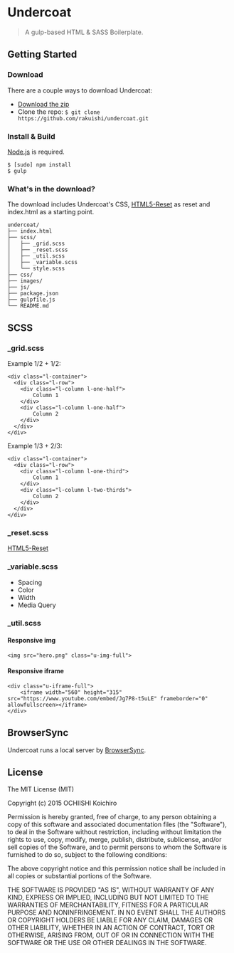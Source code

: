 # Undercoat
> A gulp-based HTML &amp; SASS Boilerplate.

## Getting Started

### Download

There are a couple ways to download Undercoat:

* [Download the zip](https://github.com/rakuishi/undercoat/archive/master.zip)
* Clone the repo: `$ git clone https://github.com/rakuishi/undercoat.git`

### Install & Build

[Node.js](http://nodejs.org/) is required.

    $ [sudo] npm install
    $ gulp

### What's in the download?

The download includes Undercoat's CSS, [HTML5-Reset](https://github.com/murtaugh/HTML5-Reset) as reset and index.html as a starting point.

    undercoat/
    ├── index.html
    ├── scss/
    │   ├── _grid.scss
    │   ├── _reset.scss
    │   ├── _util.scss
    │   ├── _variable.scss
    │   └── style.scss
    ├── css/
    ├── images/
    ├── js/
    ├── package.json
    ├── gulpfile.js
    └── README.md

## SCSS

### _grid.scss

Example 1/2 + 1/2:

    <div class="l-container">
      <div class="l-row">
        <div class="l-column l-one-half">
            Column 1
        </div>
        <div class="l-column l-one-half">
            Column 2
        </div>
      </div>
    </div>

Example 1/3 + 2/3:

    <div class="l-container">
      <div class="l-row">
        <div class="l-column l-one-third">
            Column 1
        </div>
        <div class="l-column l-two-thirds">
            Column 2
        </div>
      </div>
    </div>

### _reset.scss

[HTML5-Reset](https://github.com/murtaugh/HTML5-Reset)

### _variable.scss

* Spacing
* Color
* Width
* Media Query

### _util.scss

#### Responsive img

    <img src="hero.png" class="u-img-full">

#### Responsive iframe

    <div class="u-iframe-full">
        <iframe width="560" height="315" src="https://www.youtube.com/embed/Jg7P8-t5uLE" frameborder="0" allowfullscreen></iframe>
    </div>

## BrowserSync

Undercoat runs a local server by [BrowserSync](http://www.browsersync.io/).

## License

The MIT License (MIT)

Copyright (c) 2015 OCHIISHI Koichiro

Permission is hereby granted, free of charge, to any person obtaining a copy of this software and associated documentation files (the "Software"), to deal in the Software without restriction, including without limitation the rights to use, copy, modify, merge, publish, distribute, sublicense, and/or sell copies of the Software, and to permit persons to whom the Software is furnished to do so, subject to the following conditions:

The above copyright notice and this permission notice shall be included in all copies or substantial portions of the Software.

THE SOFTWARE IS PROVIDED "AS IS", WITHOUT WARRANTY OF ANY KIND, EXPRESS OR IMPLIED, INCLUDING BUT NOT LIMITED TO THE WARRANTIES OF MERCHANTABILITY, FITNESS FOR A PARTICULAR PURPOSE AND NONINFRINGEMENT. IN NO EVENT SHALL THE AUTHORS OR COPYRIGHT HOLDERS BE LIABLE FOR ANY CLAIM, DAMAGES OR OTHER LIABILITY, WHETHER IN AN ACTION OF CONTRACT, TORT OR OTHERWISE, ARISING FROM, OUT OF OR IN CONNECTION WITH THE SOFTWARE OR THE USE OR OTHER DEALINGS IN THE SOFTWARE.
